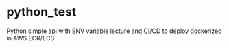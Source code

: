 # python_test
Python simple api with ENV variable lecture and CI/CD to deploy dockerized in AWS ECR/ECS
